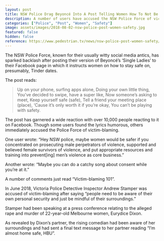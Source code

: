 ```yaml
---
layout: post
title: NSW Police Drag Beyoncé Into A Post Telling Women How To Not Be Raped
description: A number of users have accused the NSW Police Force of victim-blaming.
categories: ["Police", "Post", "Women", "Safety"]
image: assets/images/2018-08-02-nsw-police-post-women-safety.jpg
featured: false
hidden: false
reference: https://www.pedestrian.tv/news/nsw-police-post-women-safety/
---
```

The NSW Police Force, known for their usually witty social media antics, has sparked backlash after posting their version of Beyoncé’s ‘Single Ladies’ to their Facebook page in which it instructs women on how to stay safe on, presumably, Tinder dates.

The post reads:

>Up on your phone, surfing apps alone,
>Doing your own little thing,
>You’ve decided to swipe, have a super like,
>Now someone’s asking to meet,
>Keep yourself safe (safe),
>Tell a friend your meeting place (place),
>‘Cause it’s only worth it if you’re okay,
>You can’t be playing with safety.

The post has garnered a wide reaction with over 10,000 people reacting to it on Facebook. Though some users found the lyrics humorous, others immediately accused the Police Force of victim-blaming.

One user wrote: “Hey NSW police, maybe women would be safer if you concentrated on prosecuting male perpetrators of violence, supported and believed female survivors of violence, and put appropriate resources and training into prevent[ing] men’s violence as core business.” 

Another wrote: “Maybe you can do a catchy song about consent while you’re at it.” 

A number of comments just read “Victim-blaming 101”. 

In June 2018, Victoria Police Detective Inspector Andrew Stamper was accused of victim-blaming after saying “people need to be aware of their own personal security and just be mindful of their surroundings.”

Stamper had been speaking at a press conference relating to the alleged rape and murder of 22-year-old Melbourne women, Eurydice Dixon. 

As revealed by Dixon’s partner, the rising comedian had been aware of her surroundings and had sent a final text message to her partner reading “I’m almost home safe, HBU”. 
